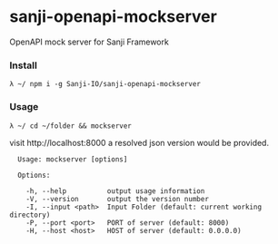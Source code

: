 # sanji-openapi-mockserver
OpenAPI mock server for Sanji Framework

### Install
```
λ ~/ npm i -g Sanji-IO/sanji-openapi-mockserver
```

### Usage

```
λ ~/ cd ~/folder && mockserver
```

visit http://localhost:8000 a resolved json version would be provided.

```
  Usage: mockserver [options]

  Options:

    -h, --help          output usage information
    -V, --version       output the version number
    -I, --input <path>  Input Folder (default: current working directory)
    -P, --port <port>   PORT of server (default: 8000)
    -H, --host <host>   HOST of server (default: 0.0.0.0)
```

